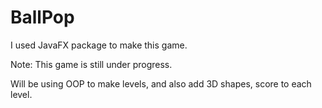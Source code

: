 # BallPop
I used JavaFX package to make this game.<p></p>
Note: This game is still under progress.<p></p>
     Will be using OOP to make levels, and also add 3D shapes, score to each level.<p></p>
